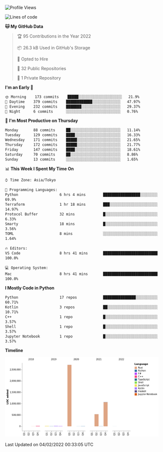 <!--START_SECTION:waka-->
![Profile Views](http://img.shields.io/badge/Profile%20Views-0-blue)

![Lines of code](https://img.shields.io/badge/From%20Hello%20World%20I%27ve%20Written-4%20Million%20lines%20of%20code-blue)

**🐱 My GitHub Data** 

> 🏆 95 Contributions in the Year 2022
 > 
> 📦 26.3 kB Used in GitHub's Storage 
 > 
> 💼 Opted to Hire
 > 
> 📜 32 Public Repositories 
 > 
> 🔑 1 Private Repository 
 > 
**I'm an Early 🐤** 

```text
🌞 Morning    173 commits    █████░░░░░░░░░░░░░░░░░░░░   21.9% 
🌆 Daytime    379 commits    ████████████░░░░░░░░░░░░░   47.97% 
🌃 Evening    232 commits    ███████░░░░░░░░░░░░░░░░░░   29.37% 
🌙 Night      6 commits      ░░░░░░░░░░░░░░░░░░░░░░░░░   0.76%

```
📅 **I'm Most Productive on Thursday** 

```text
Monday       88 commits     ██░░░░░░░░░░░░░░░░░░░░░░░   11.14% 
Tuesday      129 commits    ████░░░░░░░░░░░░░░░░░░░░░   16.33% 
Wednesday    171 commits    █████░░░░░░░░░░░░░░░░░░░░   21.65% 
Thursday     172 commits    █████░░░░░░░░░░░░░░░░░░░░   21.77% 
Friday       147 commits    ████░░░░░░░░░░░░░░░░░░░░░   18.61% 
Saturday     70 commits     ██░░░░░░░░░░░░░░░░░░░░░░░   8.86% 
Sunday       13 commits     ░░░░░░░░░░░░░░░░░░░░░░░░░   1.65%

```


📊 **This Week I Spent My Time On** 

```text
⌚︎ Time Zone: Asia/Tokyo

💬 Programming Languages: 
Python                   6 hrs 4 mins        █████████████████░░░░░░░░   69.9% 
Terraform                1 hr 18 mins        ███░░░░░░░░░░░░░░░░░░░░░░   14.97% 
Protocol Buffer          32 mins             █░░░░░░░░░░░░░░░░░░░░░░░░   6.33% 
Smarty                   18 mins             █░░░░░░░░░░░░░░░░░░░░░░░░   3.56% 
TOML                     8 mins              ░░░░░░░░░░░░░░░░░░░░░░░░░   1.64%

🔥 Editors: 
VS Code                  8 hrs 41 mins       █████████████████████████   100.0%

💻 Operating System: 
Mac                      8 hrs 41 mins       █████████████████████████   100.0%

```

**I Mostly Code in Python** 

```text
Python                   17 repos            ███████████████░░░░░░░░░░   60.71% 
Kotlin                   3 repos             ██░░░░░░░░░░░░░░░░░░░░░░░   10.71% 
C++                      1 repo              █░░░░░░░░░░░░░░░░░░░░░░░░   3.57% 
Shell                    1 repo              █░░░░░░░░░░░░░░░░░░░░░░░░   3.57% 
Jupyter Notebook         1 repo              █░░░░░░░░░░░░░░░░░░░░░░░░   3.57%

```


**Timeline**

![Chart not found](https://raw.githubusercontent.com/kitagawa-hr/kitagawa-hr/main/charts/bar_graph.png) 


 Last Updated on 04/02/2022 00:33:05 UTC
<!--END_SECTION:waka-->
